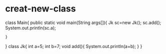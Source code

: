 # creat-new-class 
class Main{
    public static void main(String args[]){
     Jk sc=new Jk();
	 sc.add(); 
	 System.out.println(sc.a);
	
    }
}
class Jk{
	int a=5;
	int b=7;
	void add(){
		System.out.println(a+b);
	}
}
